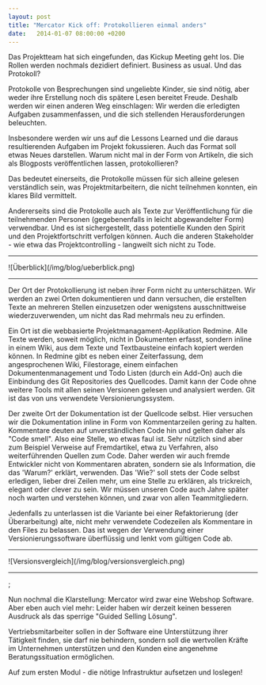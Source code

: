 ```yaml
---
layout: post
title: "Mercator Kick off: Protokollieren einmal anders"
date:   2014-01-07 08:00:00 +0200
---
```


Das Projektteam hat sich eingefunden, das Kickup Meeting geht
los. Die Rollen werden nochmals dezidiert definiert. Business as usual.
Und das Protokoll?

Protokolle von Besprechungen sind ungeliebte Kinder, sie sind nötig,
aber weder ihre Erstellung noch dis spätere Lesen bereitet Freude.
Deshalb werden wir einen anderen Weg einschlagen: Wir werden die
erledigten Aufgaben zusammenfassen, und die sich stellenden
Herausforderungen beleuchten.

Insbesondere werden wir uns auf die Lessons Learned und die daraus
resultierenden Aufgaben im Projekt fokussieren. Auch das Format soll
etwas Neues darstellen. Warum nicht mal in der Form von Artikeln, die
sich als Blogposts veröffentlichen lassen, protokollieren?

Das bedeutet einerseits, die Protokolle müssen für sich alleine gelesen
verständlich sein, was Projektmitarbeitern, die nicht teilnehmen
konnten, ein klares Bild vermittelt.

Andererseits sind die Protokolle auch als Texte zur Veröffentlichung für
die teilnehmenden Personen (gegebenenfalls in leicht abgewandelter Form)
verwendbar. Und es ist sichergestellt, dass potentielle Kunden den
Spirit und den Projektfortschritt verfolgen können. Auch die anderen
Stakeholder - wie etwa das Projektcontrolling - langweilt sich nicht zu
Tode.

<hr/>
![Überblick](/img/blog/ueberblick.png)
<hr/>

Der Ort der Protokollierung ist neben ihrer Form nicht zu unterschätzen.
Wir werden an zwei Orten dokumentieren und dann versuchen, die
erstellten Texte an mehreren Stellen einzusetzen oder wenigstens
ausschnittweise wiederzuverwenden, um nicht das Rad mehrmals neu zu
erfinden.

Ein Ort ist die webbasierte Projektmanagament-Applikation Redmine. Alle
Texte werden, soweit möglich, nicht in Dokumenten erfasst, sondern
inline in einem Wiki, aus dem Texte und Textbausteine einfach kopiert
werden können. In Redmine gibt es neben einer Zeiterfassung, dem
angesprochenen Wiki, Filestorage, einem einfachen Dokumentenmanagement
und Todo Listen (durch ein Add-On) auch die Einbindung des Git
Repositories des Quellcodes. Damit kann der Code ohne weitere Tools mit
allen seinen Versionen gelesen und analysiert werden. Git ist das von
uns verwendete Versionierungssystem.

Der zweite Ort der Dokumentation ist der Quellcode selbst. Hier
versuchen wir die Dokumentation inline in Form von Kommentarzeilen
gering zu halten. Kommentare deuten auf unverständlichen Code hin und
gelten daher als "Code smell". Also eine Stelle, wo etwas faul ist.
Sehr nützlich sind aber zum Beispiel Verweise auf Fremdartikel, etwa zu
Verfahren, also weiterführenden Quellen zum Code. Daher werden wir auch
fremde Entwickler nicht von Kommentaren abraten, sondern sie als
Information, die das 'Warum?' erklärt, verwenden. Das 'Wie?' soll stets
der Code selbst erledigen, lieber drei Zeilen mehr, um eine Stelle zu
erklären, als trickreich, elegant oder clever zu sein. Wir müssen
unseren Code auch Jahre später noch warten und verstehen können, und
zwar von allen Teammitgliedern.

Jedenfalls zu unterlassen ist die Variante bei einer Refaktorierung (der
Überarbeitung) alte, nicht mehr verwendete Codezeilen als Kommentare in
den Files zu belassen. Das ist wegen der Verwendung einer
Versionierungssoftware überflüssig und lenkt vom gültigen Code ab.

<hr/>
![Versionsvergleich](/img/blog/versionsvergleich.png)
<hr/>
;

Nun nochmal die Klarstellung: Mercator wird zwar eine Webshop Software.
Aber eben auch viel mehr: Leider haben wir derzeit keinen besseren
Ausdruck als das sperrige "Guided Selling Lösung".

Vertriebsmitarbeiter sollen in der Software eine Unterstützung ihrer
Tätigkeit finden, sie darf nie behindern, sondern soll die wertvollen
Kräfte im Unternehmen unterstützen und den Kunden eine angenehme
Beratungssituation ermöglichen.

Auf zum ersten Modul - die nötige Infrastruktur aufsetzen und
loslegen!